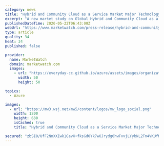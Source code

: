 ```yaml
---
category: news
title: "Hybrid and Community Cloud as a Service Market Major Technology Giants in Buzz Again | BlackironData, Cumulogic, EMC, Microsoft"
excerpt: "A new market study on Global Hybrid and Community Cloud as a Service Market with + data Tables, Pie Chart & Graphs is published to provide complete assessment of the Market highlighting evolving trends,"
publishedDateTime: 2020-05-22T06:43:00Z
webUrl: "https://www.marketwatch.com/press-release/hybrid-and-community-cloud-as-a-service-market-major-technology-giants-in-buzz-again-blackirondata-cumulogic-emc-microsoft-2020-05-22"
type: article
quality: 34
heat: 34
published: false

provider:
  name: MarketWatch
  domain: marketwatch.com
  images:
    - url: "https://everyday-cc.github.io/azure/assets/images/organizations/marketwatch.com-50x50.jpg"
      width: 50
      height: 50

topics:
  - Azure

images:
  - url: "https://mw3.wsj.net/mw5/content/logos/mw_logo_social.png"
    width: 1200
    height: 630
    isCached: true
    title: "Hybrid and Community Cloud as a Service Market Major Technology Giants in Buzz Again | BlackironData, Cumulogic, EMC, Microsoft"

secured: "zbSIO/UfF2NnXXIwk1CavX+fksGdOYk7wOJrydg0hwFvvjLYybNL2Tn4VKUfMMbe75QzFjm3qo1aBaMrsw5nG5bwT11zxbHvOq6WbIaAspbZIZPW7JV2+2YUBUUnQOMK0oZ45SrvgGadXW35t+qwlchjcDpsQv6HDIn9reKl9CuD8Uh514x4oZxXpF6oouJ0AkdPzIwx5PDhWHOAH5txjtcppFJaQu9MfWrBW/2UwGHUWZMIULjlkR2q93KP5a0GHz1AmH8xED+1PzXUTFEofvB0ePFMdPedC+4LHGYidGcIC7XYdIo7+EBks1KmJk4M;7NRzrf2P2qUqSG7EdhTjGw=="
---
```


